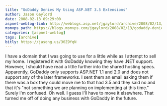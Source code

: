 ```yaml
---
title: "GoDaddy Denies My Using ASP.NET 3.5 Extensions"
author: Jason Gaylord
date: 2008-02-13 09:29:00
aspnet-weblog-link: http://weblogs.asp.net/jgaylord/archive/2008/02/13/godaddy-denies-my-using-asp-net-3-5-extensions.aspx
msmvps_path: https://blogs.msmvps.com/jgaylord/2008/02/13/godaddy-denies-my-using-asp-net-3-5-extensions/
categories: [aspnet-weblog]
tags: [archive]
bitly: https://jasong.us/30Z9YqN
---
```


I have a domain that I was going to use for a little while as I attempt to sell my home. I registered it with GoDaddy knowing they have .NET support. However, I should have read a little further into the shared hosting specs. Apparently, GoDaddy only supports ASP.NET 1.1 and 2.0 and does not support any of the later frameworks. I sent them an email asking them if there was a box they could move me to that had 3.5 and they said no and that it's "not something we are planning on implementing at this time." Surely I'm confused. Oh well. I guess I'll have to move it elsewhere. That turned me off of doing any business with GoDaddy in the future.